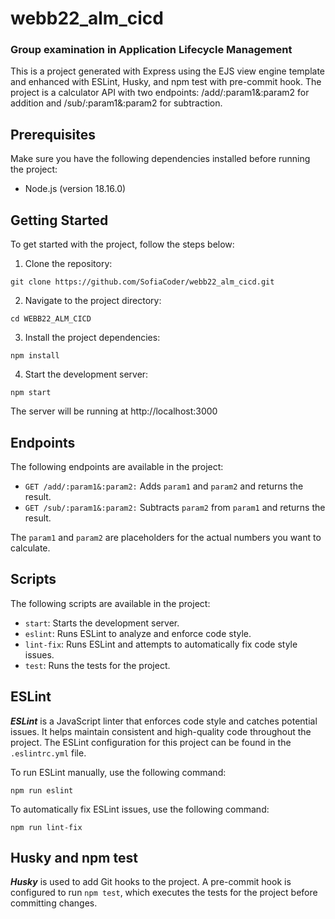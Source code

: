 # webb22_alm_cicd
### Group examination in Application Lifecycle Management

This is a project generated with Express using the EJS view engine template and enhanced with ESLint, Husky, and npm test with pre-commit hook. The project is a calculator API with two endpoints: /add/:param1&:param2 for addition and /sub/:param1&:param2 for subtraction.

## Prerequisites

Make sure you have the following dependencies installed before running the project:

* Node.js (version 18.16.0)

## Getting Started

To get started with the project, follow the steps below:

1. Clone the repository:

``git clone https://github.com/SofiaCoder/webb22_alm_cicd.git``

2. Navigate to the project directory:

``cd WEBB22_ALM_CICD``

3. Install the project dependencies:

``npm install``

4. Start the development server:

``npm start``

The server will be running at http://localhost:3000

## Endpoints

The following endpoints are available in the project:

* ``GET /add/:param1&:param2:`` Adds ``param1`` and ``param2`` and returns the result.
* ``GET /sub/:param1&:param2:`` Subtracts ``param2`` from ``param1`` and returns the result.

The ``param1`` and ``param2`` are placeholders for the actual numbers you want to calculate.

## Scripts

The following scripts are available in the project:

* ``start``: Starts the development server.
* ``eslint``: Runs ESLint to analyze and enforce code style.
* ``lint-fix``: Runs ESLint and attempts to automatically fix code style issues.
* ``test``: Runs the tests for the project.

## ESLint

_**ESLint**_ is a JavaScript linter that enforces code style and catches potential issues. It helps maintain consistent and high-quality code throughout the project. The ESLint configuration for this project can be found in the ``.eslintrc.yml`` file.

To run ESLint manually, use the following command:

``npm run eslint``

To automatically fix ESLint issues, use the following command:

``npm run lint-fix``

## Husky and npm test
_**Husky**_ is used to add Git hooks to the project. A pre-commit hook is configured to run ``npm test``, which executes the tests for the project before committing changes.
